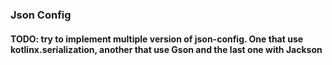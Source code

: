### Json Config

#### TODO: try to implement multiple version of json-config. One that use kotlinx.serialization, another that use Gson and the last one with Jackson

